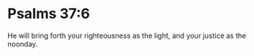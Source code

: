 # Psalms 37:6

He will bring forth your righteousness as the light, and your justice as the noonday.
